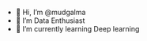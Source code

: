 - 👋 Hi, I’m @mudgalma
- 👀 I’m Data Enthusiast
- 🌱 I’m currently learning Deep learning


<!---
mudgalma/mudgalma is a ✨ special ✨ repository because its `README.md` (this file) appears on your GitHub profile.
You can click the Preview link to take a look at your changes.
--->
